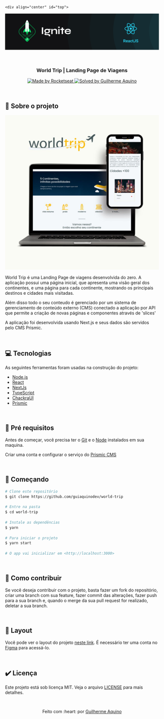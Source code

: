     <div align="center" id="top"> 
  <img src="./.github/ignite.png" alt="World Trip" />

&#xa0;

</div>

<h3 align="center">
World Trip | Landing Page de Viagens
</h3>

<p align="center">
  <a href="https://rocketseat.com.br">
    <img alt="Made by Rocketseat" src="https://img.shields.io/badge/made%20by-Rocketseat-%2306b656?style=flat-square">
  </a>
  
  <a href="https://www.linkedin.com/in/dev-guilherme-aquino/">
    <img alt="Solved by Guilherme Aquino" src="https://img.shields.io/badge/solved%20by-Guilherme%20Aquino-%2306b656?style=flat-square">
  </a>
</p>

&#xa0;

## :rocket: Sobre o projeto

 <p align="center">
 <img src="./.github/worldtrip.jpg" alt="WorldTrip"/>
 </p>
 
World Trip é uma Landing Page de viagens desenvolvida do zero. A aplicação possui uma página inicial, que apresenta uma visão geral dos continentes, e uma página para cada continente, mostrando os principais destinos e cidades mais visitadas. 

Além disso todo o seu conteudo é gerenciado por um sistema de gerenciamento de conteúdo externo (CMS) conectado a aplicação por API que permite a criação de novas páginas e componentes através de 'slices'

A aplicação foi desenvolvida usando Next.js e seus dados são servidos pelo CMS Prismic. 

&#xa0;

## 💻 Tecnologias

As seguintes ferramentas foram usadas na construção do projeto:

- [Node.js](https://nodejs.org/en/)
- [React](https://pt-br.reactjs.org/)
- [NextJs](https://nextjs.org/)
- [TypeScript](https://www.typescriptlang.org/)
- [ChackraUI](https://chakra-ui.com/)
- [Prismic](https://prismic.io/)

&#xa0;

## :memo: Pré requisitos

Antes de começar, você precisa ter o [Git](https://git-scm.com) e o [Node](https://nodejs.org/en/) instalados em sua maquina.

Criar uma conta e configurar o serviço do [Prismic CMS](https://prismic.io/)

&#xa0;

## :wrench: Começando

```bash
# Clone este repositório
$ git clone https://github.com/guiaquinodev/world-trip

# Entre na pasta
$ cd world-trip

# Instale as dependências
$ yarn

# Para iniciar o projeto
$ yarn start

# O app vai inicializar em <http://localhost:3000>
```

&#xa0;

## :thinking: Como contribuir

Se você deseja contribuir com o projeto, basta fazer um fork do repositório, criar uma branch com sua feature, fazer commit das alterações, fazer push para a sua branch e, quando o merge da sua pull request for realizado, deletar a sua branch.

&#xa0;

## 🔖 Layout

Você pode ver o layout do projeto [neste link](https://www.figma.com/file/8QAkMs3BddatXn2fFseyu4/Desafio-1-M%C3%B3dulo-4-ReactJS/duplicate). É necessário ter uma conta no [Figma](https://figma.com) para acessá-lo.

&#xa0;

## ✔️ Licença

Este projeto está sob licença MIT. Veja o arquivo [LICENSE](LICENSE.md) para mais detalhes.

&#xa0;

<div align="center">
Feito com :heart: por <a href="https://github.com/guiaquinodev" target="_blank">Guilherme Aquino</a>
</div>